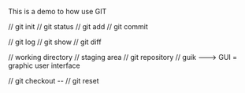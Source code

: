 This is a demo to how use GIT

// git init
// git status
// git add
// git commit

// git log
// git show
// git diff

// working directory
// staging area
// git repository
// guik ---> GUI = graphic user interface

// git checkout -- <file>
// git reset
